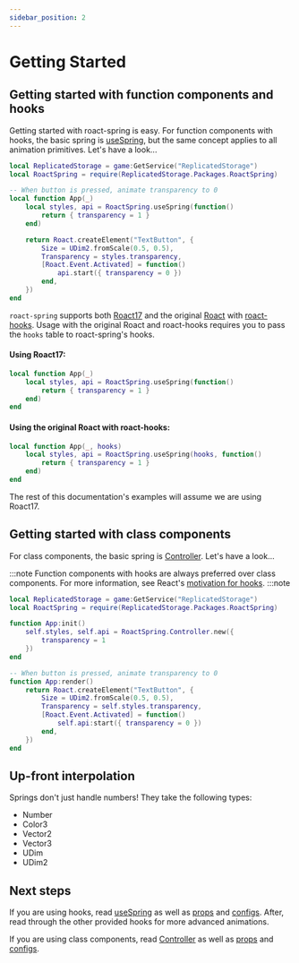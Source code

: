 ```yaml
---
sidebar_position: 2
---
```


# Getting Started

## Getting started with function components and hooks

Getting started with roact-spring is easy. For function components with hooks, the basic spring is [useSpring](/docs/hooks/useSpring), but the same concept applies to all animation primitives. Let's have a look...

```lua
local ReplicatedStorage = game:GetService("ReplicatedStorage")
local RoactSpring = require(ReplicatedStorage.Packages.RoactSpring)

-- When button is pressed, animate transparency to 0
local function App(_)
    local styles, api = RoactSpring.useSpring(function()
        return { transparency = 1 }
    end)

    return Roact.createElement("TextButton", {
        Size = UDim2.fromScale(0.5, 0.5),
        Transparency = styles.transparency,
        [Roact.Event.Activated] = function()
            api.start({ transparency = 0 })
        end,
    })
end
```

`roact-spring` supports both [Roact17](https://github.com/grilme99/CorePackages) and the original [Roact](https://github.com/Roblox/roact) with [roact-hooks](https://github.com/Kampfkarren/roact-hooks). Usage with the original Roact and roact-hooks requires you to pass the `hooks` table to roact-spring's hooks.

#### Using Roact17:
```lua
local function App(_)
    local styles, api = RoactSpring.useSpring(function()
        return { transparency = 1 }
    end)
end
```

#### Using the original Roact with roact-hooks:
```lua
local function App(_, hooks)
    local styles, api = RoactSpring.useSpring(hooks, function()
        return { transparency = 1 }
    end)
end
```

The rest of this documentation's examples will assume we are using Roact17.

## Getting started with class components

For class components, the basic spring is [Controller](/docs/Additional%20Classes/controller). Let's have a look...

:::note
Function components with hooks are always preferred over class components. For more information, see React's [motivation for hooks](https://reactjs.org/docs/hooks-intro.html#motivation).
:::note

```lua
local ReplicatedStorage = game:GetService("ReplicatedStorage")
local RoactSpring = require(ReplicatedStorage.Packages.RoactSpring)

function App:init()
    self.styles, self.api = RoactSpring.Controller.new({
        transparency = 1 
    })
end

-- When button is pressed, animate transparency to 0
function App:render()
    return Roact.createElement("TextButton", {
        Size = UDim2.fromScale(0.5, 0.5),
        Transparency = self.styles.transparency,
        [Roact.Event.Activated] = function()
            self.api:start({ transparency = 0 })
        end,
    })
end
```

## Up-front interpolation

Springs don't just handle numbers! They take the following types:

* Number
* Color3
* Vector2
* Vector3
* UDim
* UDim2

## Next steps

If you are using hooks, read [useSpring](/docs/hooks/useSpring) as well as [props](/docs/common/props) and [configs](/docs/common/configs). After, read through the other provided hooks for more advanced animations.

If you are using class components, read [Controller](/docs/Additional%20Classes/controller) as well as [props](/docs/common/props) and [configs](/docs/common/configs).